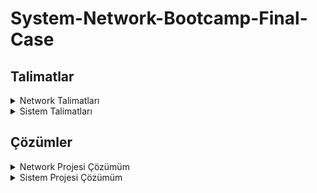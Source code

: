 # System-Network-Bootcamp-Final-Case

## Talimatlar

<details> <summary>Network Talimatları </summary> 

# Network Talimatları
3X Tekstil firması kuruluyor! 3X Firmasının Merkezi İstanbul’da, Kocaeli ve Sakarya’da Satış ofisleri, Bolu’da
üretim atölyesi bulunuyor.

Ofislerdeki kullanılacak network cihazlarının envanteri aşağıdaki gibidir;

## Topoloji Oluşturulması

### Merkez Ofis
-----------

3X Firmasının Merkez Ofisinde 1 Adet omurga switch kullanılacak.
Bu omurga switchte;

● Internet erişimi için Vlan100, 172.34.100.0/30 subneti kullanılacak.\
● Intranet erişimi için Vlan101, 172.34.101.0/30 subneti kullanılacak.\
● Misafir erişimi için Vlan99, 172.34.99.0/24 subneti kullanılacak.\
● Sunucu erişimi için Vlan80, 172.34.80.0/24 subneti kullanılacak.\
● Kullanıcı erişimi için Vlan50, 172.34.50.0/24 subneti kullanılacak.\
● Yönetici erişimi için Vlan34, 172.34.34.0/24 subneti kullanılacak.

Bu omurga switch’e bağlı 2 adet kenar switch kullanılacak.\
Kenar switch’lerden bir tanesinde 1 Server 1 Yönetici Bilgisayarı kullanılacak\
Diğer kenar switch’te bir Misafir Bilgisayarı ve bir adet Kullanıcı Bilgisayarı kullanılacak.


Omurga switch aynı zamanda intranet erişimi için aynı lokasyondaki Merkez Ofis Router’a bağlı. \
Bağlı olduğu arayüz ip’si **172.34.101.2/30** olmalı.

Omurga switch internet erişimi için aynı lokasyondaki Merkez Ofis Firewall’a bağlı.\
Bağlı olduğu arayüz ip’si **172.34.100.2/30** olmalı.

Merkez Ofis Router’a\
1 Adet ISP Router bağlı.\
Bağlı olduğu arayüz ip’si **12.0.0.2/30** olmalı.\
Bolu Atölye Router bağlı.\
Bağlı olduğu arayüz ip’si **25.0.0.1/30** olmalı.

Merkez Ofis Firewall’a\
1 Adet Internet Router bağlı.\
Bağlı olduğu arayüz ip’si **212.111.34.46/30** olmalı.

Internet erişimi için firewall’a bağlı olan Internet Router’a bir adet sunucu bağlı.\
Bağlı olduğu arayüz ip’si **8.8.8.1/24** olmalı.\
Bu router’a bir adet sunucu bağlı.\
Bağlı olduğu arayüz ip’si **8.8.8.8/24** olmalı.


### Bolu Atölye
-----------

Bolu atölyede Router’da kullanıcı erişimi için **172.10.0.0/24** subneti kullanılacak.\
Bolu Router’a bağlı bir adet kullanıcı bilgisayarı kullanılacak.\
Bağlı olduğu arayüz ip’si **172.10.0.2/24** olmalı.

Bolu Router Intranet ve Internet erişimi için Merkez Ofis Router’a bağlı\
Bağlı olduğu arayüz ip’si **25.0.0.2/30** olmalı.

### Kocaeli Ofis
-----------

Kocaeli Ofiste 1 adet router, 1 adet switch ve 1 Adet Kullanıcı bilgisayarı kullanılacak.\
Kocaeli Ofiste kullanıcı erişimi için Vlan50 **172.41.0.0/24** subneti kullanılacak.

Kocaeli Router Intranet ve Internet erişimi için ISP Router bağlı.\
Bağlı olduğu arayüz ip’si **13.0.0.2/30** olmalı.\
Kocaeli Router Kocaeli Switch’e bağlı\
Kocaeli Switch’e bir adet kullanıcı bilgisayarı bağlı.\
Kullanıcı bilgisayarının ip’si **172.41.0.2/24** olmalı.

### Sakarya Ofis
--------------------

Sakarya Ofiste 1 adet router, 1 adet switch ve 1 adet kullanıcı bilgisayarı kullanılacak.\
Sakarya Ofiste kullanıcı erişimi için Vlan50 **172.54.0.0/24** subneti kullanılacak.

Sakarya Router Intranet ve Internet erişimi için ISP Router’a bağlı\
Bağlı olduğu arayüz ip’si **14.0.0.2/30** olmalı.\
Sakarya Switch’e bir adet kullanıcı bilgisayarı bağlı.\
Kullanıcı bilgisayarının ip’si **172.54.0.2/24** olmalı

## Erişim Kuralları

### Merkez Ofis
------------------------

Merkez Ofis Omurgada;\
● Misafir Vlan’dan yalnızca Internet erişimi olmalı. Omurgada ACL yazılarak bu erişim sınırlandırılmalı.\
● Kullanıcı Vlan’dan her yere erişim olmalı.\
● Sunucu Vlan’dan her yere erişim olmalı.\
● Yönetici Vlan’dan her yere erişim olmalı.\
● Merkez Ofis Omurgada Internete doğru default route olmalı.\
● Merkez Ofis Omurgadan Intranet bölgesindeki Subnetlere default route olmalı.

Merkez Ofis Router - Bolu Router Arasında statik route olmalı.\
Merkez Ofis Router - ISP Router Arasında BGP yapılandırılmalı. Merkez Ofis Router’da statik routelar BGP içerisine redistribute edilmeli.

Merkez Ofis Firewall’da\
Default route Internet Router’a doğru yazılacak.\
3X Firmasının Local networklerin routeları Merkez Ofis Omurgaya doğru yazılacak\
Internet erişim trafiği Internet Router’a doğru NAT’lanacak.\
Internet Router\
3X Firmasının Local networklerin routeları Merkez Ofis Firewall’a doğru yazılacak

### Bolu Ofis
---------------
Bolu Ofis Router’da Merkez Ofis Router’a doğru default route olmalı.

### Kocaeli Ofis
--------------------
Kocaeli Ofis Router - ISP Router arasında OSPF yapılandırılmalı.\
Local networkler anons edilmeli.\
ISP Router’a doğru default route yazılmalı.

### Sakarya Ofis
-------------------
Kocaeli Ofis Router - ISP Router arasında single area OSPF yapılandırılmalı.\
Local networkler anons edilmeli.\
ISP Router’a doğru default route yazılmalı.

## Erişim Testleri

Merkez Ofis Kullanıcı Bilgisayarının Misafir Kullanıcı Bilgisayarı hariç tüm ip’lere ping erişimi olmalı\
Merkez Ofis Misafir Bilgisayarının Yalnızca 8.8.8 ip’sine ping erişimi olmalı diğer Bilgisayar ve Sunuculara
erişimi olmamalı

</details>

<details> <summary>Sistem Talimatları </summary> 
  
  # Sistem Talimatları
  
  1. Bir domain yapısı kurulmalı. (Domain Controller kurulacak)
  
  2. Domain Controller üzerinde Active Directory, File Server rolleri kurulmalı (tüm roller Domain Controller üzerinde kurulabilir, kaynağı olanlar Additional Domain Controller kurarak dağıtabilir rolleri)
  
  3. Active Directory üzerinde;\
     İstanbul, Ankara, İzmir olmak üzere üç farklı ilde konumlanacak şekilde; her bölgede satış, pazarlama ve IK departmanları olmalı.\
     İstanbul lokasyonunda bunlara ek IT, yönetim ve muhasebe olmalı.    
  
  4. Her ilde satış departmanında 100’er user olmalı.
  
  5. Her ilde diğer tüm departmanlarda 5’er kişi olmalı.
  
  6. Kullanıcı isimleri rastgele oluşturulmalı.
  
  7. File Server’da kullanılacak olan ek disk alanı toplamda 10 GB olacak şekilde RAID0 yapısında olmalı.Share edilecek ilgili klasörler RAID0 disk alanında bulunmalı.
  
  8. File Server’da her departmanın ortak klasörü ve ayrıca herkesin erişebildiği public bir klasör olmalı.\
    Her departman userları kendi klasöründe read & write yetkisi olmalı.\
    IT departmanındaki userlar tüm klasörlerde yetkili olmalı.
  
  9. File Server için oluşturulan disk Operating System katmanında yedekliliği sağlanmalı, tüm lokasyonlar ve departmanlar için yetkilendirmeleri yapılmalı.\
    Sadece IT departmanı “.exe” ve “.rar” dosyaları kopyalayabilmeli,\
    IK sadece ofis dosyaları kopyalayabilir,\
    Muhasebe departmanı müzik, video gibi dosyaları ekleyebilir,\
    Hiçbir departman “.exe” dosyalarını çalıştıramamalı.
  
  10. Active Directory’de “telnet client” kurulumu yapılarak , client pc’lerden birine 3389 (RDP) portuna telnet bağlantısı kurulmalı.
  
  </details>
  

## Çözümler

<details> <summary>Network Projesi Çözümüm </summary> 
  
  # Network Çözümü
  
  ## Topoloji
  
  [Network_topology.zip](https://github.com/Kubison/System-Network-Bootcamp-Final-Case/files/7654451/network.zip)

  
  
  ## Configler
  
  <details> <summary> Anaomurga Switch </summary>
      
      Building configuration...
      Current configuration : 2617 bytes
      !
      version 12.2(37)SE1
      no service timestamps log datetime msec
      no service timestamps debug datetime msec
      no service password-encryption
      !
      hostname Switch
      !
      !
      !
      !
      !
      !
      ip routing
      !
      !
      !
      !
      !
      !
      !
      !
      !
      !
      !
      !
      !
      !
      !
      spanning-tree mode pvst
      !
      !
      !
      !
      !
      !
      interface FastEthernet0/1
       switchport trunk allowed vlan 34,80
      !
      interface FastEthernet0/2
       switchport trunk allowed vlan 50,99
      !
      interface FastEthernet0/3
       no switchport
       ip address 172.34.100.1 255.255.255.252
       duplex auto
       speed auto
      !
      interface FastEthernet0/4
       no switchport
       ip address 172.34.101.1 255.255.255.252
       duplex auto
       speed auto
      !
      interface FastEthernet0/5
      !
      interface FastEthernet0/6
      !
      interface FastEthernet0/7
      !
      interface FastEthernet0/8
      !
      interface FastEthernet0/9
      !
      interface FastEthernet0/10
      !
      interface FastEthernet0/11
      !
      interface FastEthernet0/12
      !
      interface FastEthernet0/13
      !
      interface FastEthernet0/14
      !
      interface FastEthernet0/15
      !
      interface FastEthernet0/16
      !
      interface FastEthernet0/17
      !
      interface FastEthernet0/18
      !
      interface FastEthernet0/19
      !
      interface FastEthernet0/20
      !
      interface FastEthernet0/21
      !
      interface FastEthernet0/22
      !
      interface FastEthernet0/23
      !
      interface FastEthernet0/24
      !
      interface GigabitEthernet0/1
      !
      interface GigabitEthernet0/2
      !
      interface Vlan1
       no ip address
       shutdown
      !
      interface Vlan34
       mac-address 00e0.f7c8.dc01
       ip address 172.34.34.1 255.255.255.0
      !
      interface Vlan50
       mac-address 00e0.f7c8.dc02
       ip address 172.34.50.1 255.255.255.0
       ip access-group 102 in
      !
      interface Vlan80
       mac-address 00e0.f7c8.dc03
       ip address 172.34.80.1 255.255.255.0
      !
      interface Vlan99
       mac-address 00e0.f7c8.dc04
       ip address 172.34.99.1 255.255.255.0
       ip access-group 101 in
      !
      ip classless
      ip route 172.10.0.0 255.255.255.0 172.34.101.2 
      ip route 172.41.0.0 255.255.255.0 172.34.101.2 
      ip route 172.54.0.0 255.255.255.0 172.34.101.2 
      ip route 0.0.0.0 0.0.0.0 172.34.100.2 
      !
      ip flow-export version 9
      !
      !
      access-list 101 deny ip 172.34.99.0 0.0.0.255 172.34.34.0 0.0.0.255
      access-list 101 deny ip 172.34.99.0 0.0.0.255 172.34.80.0 0.0.0.255
      access-list 101 deny ip 172.34.99.0 0.0.0.255 172.34.50.0 0.0.0.255
      access-list 101 deny ip 172.34.99.0 0.0.0.255 172.34.101.0 0.0.0.3
      access-list 101 deny ip 172.34.99.0 0.0.0.255 172.41.0.0 0.0.0.255
      access-list 101 deny ip 172.34.99.0 0.0.0.255 172.54.0.0 0.0.0.255
      access-list 101 deny ip 172.34.99.0 0.0.0.255 172.10.0.0 0.0.0.255
      access-list 101 permit ip 172.34.99.0 0.0.0.255 any
      access-list 102 deny icmp 172.34.50.0 0.0.0.255 172.34.99.0 0.0.0.255
      access-list 102 permit icmp 172.34.50.0 0.0.0.255 any
      !
      no cdp run
      !
      !
      !
      !
      !
      !
      line con 0
      !
      line aux 0
      !
      line vty 0 4
       login
      !
      !
      !
      !
      end
    
  </details>
  
  <details> <summary> Merkez Router </summary>
      
      Building configuration...
      Current configuration : 1588 bytes
      !
      version 15.1
      no service timestamps log datetime msec
      no service timestamps debug datetime msec
      no service password-encryption
      !
      hostname Router
      !
      !
      !
      !
      !
      !
      !
      !
      no ip cef
      no ipv6 cef
      !
      !
      !
      !
      license udi pid CISCO2811/K9 sn FTX1017KH2G-
      !
      !
      !
      !
      !
      !
      !
      !
      !
      !
      !
      spanning-tree mode pvst
      !
      !
      !
      !
      !
      !
      interface FastEthernet0/0
       ip address 172.34.101.2 255.255.255.252
       duplex auto
       speed auto
      !
      interface FastEthernet0/1
       no ip address
       duplex auto
       speed auto
       shutdown
      !
      interface Serial0/0/0
       ip address 12.0.0.2 255.255.255.252
       clock rate 2000000
      !
      interface Serial0/0/1
       ip address 25.0.0.1 255.255.255.252
       clock rate 2000000
      !
      interface Vlan1
       no ip address
       shutdown
      !
      router bgp 100
       bgp log-neighbor-changes
       no synchronization
       neighbor 12.0.0.1 remote-as 200
       network 172.34.34.0 mask 255.255.255.0
       network 172.34.80.0 mask 255.255.255.0
       network 172.34.50.0 mask 255.255.255.0
       network 172.34.99.0 mask 255.255.255.0
       network 172.34.101.0 mask 255.255.255.252
       network 12.0.0.0 mask 255.255.255.252
       network 25.0.0.0 mask 255.255.255.252
       network 172.10.0.0 mask 255.255.255.0
       network 172.34.100.0 mask 255.255.255.252
      !
      ip classless
      ip route 172.10.0.0 255.255.255.0 25.0.0.2 
      ip route 172.34.34.0 255.255.255.0 172.34.101.1 
      ip route 172.34.80.0 255.255.255.0 172.34.101.1 
      ip route 172.34.50.0 255.255.255.0 172.34.101.1 
      ip route 172.34.99.0 255.255.255.0 172.34.101.1 
      ip route 172.34.100.0 255.255.255.252 172.34.101.1 
      ip route 0.0.0.0 0.0.0.0 172.34.101.1 
      !
      ip flow-export version 9
      !
      !
      !
      no cdp run
      !
      !
      !
      !
      !
      !
      line con 0
      !
      line aux 0
      !
      line vty 0 4
       login
      !
      !
      !
      end
  
  </details>
  
  <details> <summary> ISP Router </summary>
      
      Building configuration...
      Current configuration : 1358 bytes
      !
      version 15.1
      no service timestamps log datetime msec
      no service timestamps debug datetime msec
      no service password-encryption
      !
      hostname Router
      !
      !
      !
      !
      !
      !
      !
      !
      no ip cef
      no ipv6 cef
      !
      !
      !
      !
      license udi pid CISCO2811/K9 sn FTX1017ZGT4-
      !
      !
      !
      !
      !
      !
      !
      !
      !
      !
      !
      spanning-tree mode pvst
      !
      !
      !
      !
      !
      !
      interface FastEthernet0/0
       no ip address
       duplex auto
       speed auto
       shutdown
      !
      interface FastEthernet0/1
       no ip address
       duplex auto
       speed auto
       shutdown
      !
      interface Serial0/0/0
       ip address 12.0.0.1 255.255.255.252
      !
      interface Serial0/0/1
       ip address 13.0.0.1 255.255.255.252
       clock rate 2000000
      !
      interface Serial0/2/0
       ip address 14.0.0.1 255.255.255.252
      !
      interface Serial0/2/1
       no ip address
       clock rate 2000000
       shutdown
      !
      interface Vlan1
       no ip address
       shutdown
      !
      router ospf 1
       log-adjacency-changes
       network 13.0.0.0 0.0.0.3 area 0
       network 12.0.0.0 0.0.0.3 area 0
       network 14.0.0.0 0.0.0.255 area 0
      !
      router bgp 200
       bgp log-neighbor-changes
       no synchronization
       neighbor 12.0.0.2 remote-as 100
       network 12.0.0.0 mask 255.255.255.252
       network 13.0.0.0 mask 255.255.255.252
       network 14.0.0.0 mask 255.255.255.252
       network 172.41.0.0 mask 255.255.255.0
       network 172.54.0.0 mask 255.255.255.0
      !
      ip classless
      ip route 0.0.0.0 0.0.0.0 12.0.0.2 
      !
      ip flow-export version 9
      !
      !
      !
      no cdp run
      !
      !
      !
      !
      !
      !
      line con 0
      !
      line aux 0
      !
      line vty 0 4
       login
      !
      !
      !
      end
  
  </details>
  
  <details> <summary> Kocaeli Router </summary>
    
    Building configuration...
    Current configuration : 893 bytes
    !
    version 15.1
    no service timestamps log datetime msec
    no service timestamps debug datetime msec
    no service password-encryption
    !
    hostname Router
    !
    !
    !
    !
    !
    !
    !
    !
    no ip cef
    no ipv6 cef
    !
    !
    !
    !
    license udi pid CISCO2811/K9 sn FTX101797J4-
    !
    !
    !
    !
    !
    !
    !
    !
    !
    !
    !
    spanning-tree mode pvst
    !
    !
    !
    !
    !
    !
    interface FastEthernet0/0
     ip address 172.41.0.1 255.255.255.0
     duplex auto
     speed auto
    !
    interface FastEthernet0/1
     no ip address
     duplex auto
     speed auto
     shutdown
    !
    interface Serial0/0/0
     ip address 13.0.0.2 255.255.255.252
    !
    interface Serial0/0/1
     no ip address
     clock rate 2000000
     shutdown
    !
    interface Vlan1
     no ip address
     shutdown
    !
    router ospf 1
     log-adjacency-changes
     network 172.41.0.0 0.0.0.255 area 0
     network 13.0.0.0 0.0.0.3 area 0
    !
    ip classless
    ip route 0.0.0.0 0.0.0.0 13.0.0.1 
    !
    ip flow-export version 9
    !
    !
    !
    !
    !
    !
    !
    !
    line con 0
    !
    line aux 0
    !
    line vty 0 4
     login
    !
    !
    !
    end
  
  </details>
  
  <details> <summary> Sakarya Router </summary>
      
      Building configuration...
      Current configuration : 926 bytes
      !
      version 15.1
      no service timestamps log datetime msec
      no service timestamps debug datetime msec
      no service password-encryption
      !
      hostname Router
      !
      !
      !
      !
      !
      !
      !
      !
      no ip cef
      no ipv6 cef
      !
      !
      !
      !
      license udi pid CISCO2811/K9 sn FTX1017KDTA-
      !
      !
      !
      !
      !
      !
      !
      !
      !
      !
      !
      spanning-tree mode pvst
      !
      !
      !
      !
      !
      !
      interface FastEthernet0/0
       ip address 172.54.0.1 255.255.255.0
       duplex auto
       speed auto
      !
      interface FastEthernet0/1
       no ip address
       duplex auto
       speed auto
       shutdown
      !
      interface Serial0/0/0
       ip address 14.0.0.2 255.255.255.252
       clock rate 2000000
      !
      interface Serial0/0/1
       no ip address
       clock rate 2000000
       shutdown
      !
      interface Vlan1
       no ip address
       shutdown
      !
      router ospf 1
       log-adjacency-changes
       network 172.54.0.0 0.0.0.255 area 0
       network 14.0.0.0 0.0.0.3 area 0
      !
      ip classless
      ip route 0.0.0.0 0.0.0.0 14.0.0.1 
      !
      ip flow-export version 9
      !
      !
      !
      no cdp run
      !
      !
      !
      !
      !
      !
      line con 0
      !
      line aux 0
      !
      line vty 0 4
       login
      !
      !
      !
      end
    
  </details>
  
  <details> <summary> Bolu Atölye Router </summary>
      
      Building configuration...
      Current configuration : 797 bytes
      !
      version 15.1
      no service timestamps log datetime msec
      no service timestamps debug datetime msec
      no service password-encryption
      !
      hostname Router
      !
      !
      !
      !
      !
      !
      !
      !
      no ip cef
      no ipv6 cef
      !
      !
      !
      !
      license udi pid CISCO2811/K9 sn FTX10179Y35-
      !
      !
      !
      !
      !
      !
      !
      !
      !
      !
      !
      spanning-tree mode pvst
      !
      !
      !
      !
      !
      !
      interface FastEthernet0/0
       ip address 172.10.0.2 255.255.255.0
       duplex auto
       speed auto
      !
      interface FastEthernet0/1
       no ip address
       duplex auto
       speed auto
       shutdown
      !
      interface Serial0/0/0
       ip address 25.0.0.2 255.255.255.252
      !
      interface Serial0/0/1
       no ip address
       clock rate 2000000
       shutdown
      !
      interface Vlan1
       no ip address
       shutdown
      !
      ip classless
      ip route 0.0.0.0 0.0.0.0 25.0.0.1 
      !
      ip flow-export version 9
      !
      !
      !
      no cdp run
      !
      !
      !
      !
      !
      !
      line con 0
      !
      line aux 0
      !
      line vty 0 4
       login
      !
      !
      !
      end
    
  </details>
  
  <details> <summary> Merkez Ofis Firewall </summary>
      
      ASA Version 8.4(2)
      !
      hostname ciscoasa
      names
      !
      interface Ethernet0/0
      !
      interface Ethernet0/1
       switchport access vlan 2
      !
      interface Ethernet0/2
      !
      interface Ethernet0/3
      !
      interface Ethernet0/4
      !
      interface Ethernet0/5
      !
      interface Ethernet0/6
      !
      interface Ethernet0/7
      !
      interface Vlan1
       nameif inside
       security-level 100
       ip address 172.34.100.2 255.0.0.0
      !
      interface Vlan2
       nameif outside
       security-level 0
       ip address 212.111.34.46 255.255.255.252
      !
      object network inside-network
       subnet 172.0.0.0 255.0.0.0
      !
      route outside 0.0.0.0 0.0.0.0 212.111.34.45 1
      route inside 172.34.34.0 255.255.255.0 172.34.100.1 1
      route inside 172.34.80.0 255.255.255.0 172.34.100.1 1
      route inside 172.34.50.0 255.255.255.0 172.34.100.1 1
      route inside 172.34.99.0 255.255.255.0 172.34.100.1 1
      route inside 172.41.0.0 255.255.255.0 172.34.100.1 1
      route inside 172.54.0.0 255.255.255.0 172.34.100.1 1
      route inside 172.10.0.0 255.255.255.0 172.34.100.1 1
      !
      !
      !
      object network inside-network
       nat (inside,outside) dynamic interface
      !
      !
      !
      class-map TUM-TRAFIK
       match default-inspection-traffic
      !
      policy-map 3X
       class TUM-TRAFIK
        inspect icmp 
      !
      service-policy 3X global
      !
      telnet timeout 5
      ssh timeout 5
      !
      dhcpd auto_config outside
      !
      !
      !
      !
      !
      !
    
  </details>
    
      

</details>

 <details> <summary> Sistem Projesi Çözümüm </summary>
  
  ## Sistem Projesi Çözümüm
  
  Önceki Sistem ödevleri için Vmware Tools kurup ardından sysprep yapıp hazırladığım Windows 2019 sanal makinesinden DC-1 klonumu oluşturmaya başlıyorum.
    
  ![Resim 1](https://user-images.githubusercontent.com/49712212/144721267-ea40a307-906e-4b08-9eeb-b772864069e8.png)
  
  Clone sihirbazı bana makinenin hangi durumunu klonlamak istediğimi soruyor. Makinem sysprep yapılıp kapandığı için o anki durumunu klonlamak istediğimi belirtiyorum.
  
  ![Resim 2](https://user-images.githubusercontent.com/49712212/144721349-e8a7d49a-6797-40d9-ba9a-744a09b4e077.png)
  
  Kişisel bilgisayarımdaki SSD üzerinde çok fazla alana sahip olmadığımdan Linked Clone seçiyorum. Böylece clone yapılan makinenin vm dosyaları kullanılıyor ve fazladan disk kaynağı kullanılmıyor (Eğer full clone seçilirse dosyalar birebir kopyalanır).
    
  ![Resim 3](https://user-images.githubusercontent.com/49712212/144721417-def56b1f-24ff-4c2e-8e91-a75f8b51e255.png)
  
  Sanal makinenin ismini belirleyip, klasörünü oluşturuyorum.  
  
  ![Resim 4](https://user-images.githubusercontent.com/49712212/144721433-14acf499-9781-47a5-ad35-2aaa391d4e72.png)
  
  Makineyi çalıştırmamın ardından kurulum ekranları karşıma geliyor. Klavye seçimi, uygulama dil ayarları, lisans sözleşmesinin kabul edilmesi, parolanın oluşturulmasının ardından DC-1 sanal makinem kullanılabilir hale geliyor.  

  ![Resim 5](https://user-images.githubusercontent.com/49712212/144721471-083204fb-164a-4780-a276-a51ebf8b5eb9.png)

  ![Resim 6](https://user-images.githubusercontent.com/49712212/144721475-0c165a44-14d3-401f-9cda-4b4a3cc39302.png)

  ![Resim 7](https://user-images.githubusercontent.com/49712212/144721481-8f7dbea2-b00f-4f0e-8ddb-fd2faa91749f.png)

  ![Resim 8](https://user-images.githubusercontent.com/49712212/144721483-1e8e08b1-5c77-46d3-83df-f6b2ced5478b.png)

  Server Manager panelinden DC-1 makinemin adını değiştiriyorum.
  
  ![Resim 9](https://user-images.githubusercontent.com/49712212/144721520-ee4eb664-6d48-454e-a70d-bbfacb60ae16.png)
  
  Remote Desktop servisini açıyorum. 
  
  ![Resim 10](https://user-images.githubusercontent.com/49712212/144721532-5468bf96-d728-4350-b5c2-01e1b0eed7dd.png)
  
  Statik bir ip veriyorum. Bu sunucu aynı zamanda dns görevi de göreceğinden dns sunucuya da kendi ipsini yazıyorum.
  
  ![Resim 11](https://user-images.githubusercontent.com/49712212/144721552-e2e70cdf-d01b-4973-90a9-c0fcc636031d.png)
  
  Ipv6'yı kapatıyorum.
  
  ![Resim 12](https://user-images.githubusercontent.com/49712212/144721566-6e5f85a3-913a-494d-b8dc-08d12bbb6d77.png)
  
  IE enchanced Security'i kapatıyorum.  
  
  ![Resim 13](https://user-images.githubusercontent.com/49712212/144721585-5be14e66-f119-45d7-b4a0-2e43aba8cf79.png)
  
  Eğitmenimizin aksine Firewall'ı kapatmıyorum. Gerek duyulduğunda GPO ile firewall üzerine istenilen kural yazılabilir. Ardından Sanal makinenin isminin değişmesi için sunucuyu restart ediyorum. Ayarların başarılı olduğunu görüyorum.
  
  ![Resim 14](https://user-images.githubusercontent.com/49712212/144721610-fc4a60d0-af27-4619-af7e-a5140c5d2c4e.png)
  
  Dashboard üzerinden Add roles and features seçeneğine tıklıyorum.
  
  ![Resim 15](https://user-images.githubusercontent.com/49712212/144721623-1ae21d24-debc-4dd3-8b57-10524285e356.png)
  
  Rol bazlı bir yükleme yapacağımdan onu seçiyorum.
  
  ![Resim 16](https://user-images.githubusercontent.com/49712212/144721646-2ff65112-61d1-439d-b916-7fbc49758d1e.png)
  
  Mevcut sunucumu seçiyorum.
  
  ![Resim 17](https://user-images.githubusercontent.com/49712212/144721696-b8c6d3f3-8c4b-4e5d-ac45-5f2dc9a46f1f.png)
  
  Ad Ds rolünü seçiyorum. Bana bu rol için gerekli featureları sıralıyor, yüklemesine izin verip ilerliyorum.  
  
  ![Resim 18](https://user-images.githubusercontent.com/49712212/144721727-c80e791f-6892-454c-9cf9-16ea8b0c75d8.png)
  
  Gerekli featurelar zaten seçildiğinden bir şey seçmeden ilerliyorum.  
  
  ![Resim 19](https://user-images.githubusercontent.com/49712212/144721761-d0b68cb5-b47c-42aa-9b78-7855f8788956.png)
  
  Ad Ds rolü hakkında bilgi veren bir ekranla karşılaşıyorum. Dns rolünün eğer networkte yoksa bu makineye kurulması gerektiğinden bahsediyor.
  
  ![Resim 20](https://user-images.githubusercontent.com/49712212/144721782-19f46860-549b-49cd-940f-fb0b3ced1051.png)
  
  Son bir onay istiyor, kurulumu onaylıyorum.  
  
  ![Resim 21](https://user-images.githubusercontent.com/49712212/144721793-05d50785-a722-4f35-b057-69a4af4ce47c.png)
  
  Kurulumun ardından konfigürasyona başlıyorum. Yeni bir domain oluşturacağımdan "Add a new forest" seçeneğini seçiyorum. Domain ismini belirtiyorum.
  
  ![Resim 22](https://user-images.githubusercontent.com/49712212/144721808-318fc670-782b-4deb-b4fe-e078af84b5eb.png)
  
  Domain yapımda 2016 dışında DC kullanmayacağımdan forest ve domain funtional seviyelerini 2016 seçiyorum. Dns Server rolunu eklemesine izin veriyorum. Olası bir kurtarma anında kullanılacak DSRM parolamı oluşturuyorum.
  
  ![Resim 23](https://user-images.githubusercontent.com/49712212/144721838-8cd2216d-0105-4985-b9dc-57f36c6c08b2.png)
  
  Kurulu bir Dns yapısı olmadığından -yeni kurduğumdan- Dns Delegation yapmamıza izin vermiyor. İlerliyorum.  
  
  ![Resim 24](https://user-images.githubusercontent.com/49712212/144721883-395aec2c-80fe-4e06-a99d-35cdd574538e.png)
  
  Netbios ismimizi Trendyol olarak oluşturuyor. Değiştirmiyorum.  
  
  ![Resim 25](https://user-images.githubusercontent.com/49712212/144721909-01277912-fb97-4dbe-b10b-20e04cf34ffa.png)
  
  Active Directory yapısının kullanacağı klasörlerin pathlerini belirtiyor. Değiştirmiyorum.
  
  ![Resim 26](https://user-images.githubusercontent.com/49712212/144721932-51055915-59e7-45a8-bc19-b271bb88aab4.png)
  
  Özet şeklinde kurulum ayarlarını bana sunuyor. İlerliyorum.  
  
  ![Resim 27](https://user-images.githubusercontent.com/49712212/144721963-a45d0f88-74ae-4024-9872-577caafcddf7.png)
  
  Tüm gereksinimleri sağladığını söyleyen bir uyarıyla karşılaşıyorum. Kurulumu başlatıyorum.  
  
  ![Resim 28](https://user-images.githubusercontent.com/49712212/144721984-b78167f4-90c3-47c3-8b14-747b0c57b40d.png)
  
  Restartın ardından domain yapısına dahil olmuş şekilde sunucu açılıyor.
  
  ![Resim 29](https://user-images.githubusercontent.com/49712212/144722001-eef95861-df98-4fd1-ae06-3031abb21f17.png)
  
  Domain rolu kurulduktan sonra File Server rolü kurulumuna geçtim. File Server rolu kurulu olduğundan Resource Manager featureını seçip yüklüyorum.
  
  ![Resim 30](https://user-images.githubusercontent.com/49712212/144722034-4e713926-6c31-470e-ac2e-c43beb54373f.png)
  
  Sonrasında domain yapısında oluşturulacak Ou sayıca az olduğundan Gui üzerinden oluşturuyorum.  
  
  ![Resim 31](https://user-images.githubusercontent.com/49712212/144722055-37a2b31f-c22f-4727-9cb5-634c4d8bcd2d.png)




  


  
  </details>
